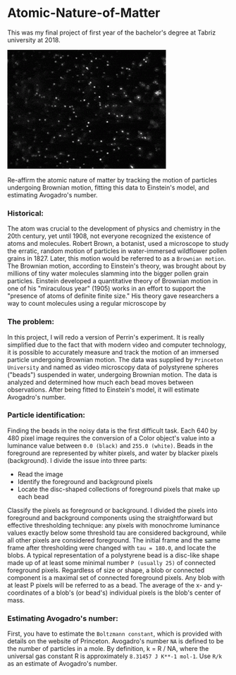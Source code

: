 # Atomic-Nature-of-Matter

This was my final project of first year of the bachelor's degree at Tabriz university at 2018.

<img src ="Datasets/Original%20image/Brownian%20motion.gif">

Re-affirm the atomic nature of matter by tracking the motion of particles undergoing Brownian motion, fitting this data to Einstein's model, and estimating Avogadro's number.

### Historical:
The atom was crucial to the development of physics and chemistry in the 20th century, yet until 1908, not everyone recognized the existence of atoms and molecules. Robert Brown, a botanist, used a microscope to study the erratic, random motion of particles in water-immersed wildflower pollen grains in 1827. Later, this motion would be referred to as a ```Brownian motion```. The Brownian motion, according to Einstein's theory, was brought about by millions of tiny water molecules slamming into the bigger pollen grain particles.
Einstein developed a quantitative theory of Brownian motion in one of his "miraculous year" (1905) works in an effort to support the "presence of atoms of definite finite size." His theory gave researchers a way to count molecules using a regular microscope by

### The problem:
In this project, I will redo a version of Perrin's experiment. It is really simplified due to the fact that with modern video and computer technology, it is possible to accurately measure and track the motion of an immersed particle undergoing Brownian motion. The data was supplied by ```Princeton University``` and named as video microscopy data of polystyrene spheres ("beads") suspended in water, undergoing Brownian motion. The data is analyzed and determined how much each bead moves between observations. After being fitted to Einstein's model, it will estimate Avogadro's number.
  
### Particle identification:
Finding the beads in the noisy data is the first difficult task. Each 640 by 480 pixel image requires the conversion of a Color object's value into a luminance value between ```0.0 (black)``` and ```255.0 (white)```. Beads in the foreground are represented by whiter pixels, and water by blacker pixels (background). I divide the issue into three parts: 
- Read the image 
- Identify the foreground and background pixels 
- Locate the disc-shaped collections of foreground pixels that make up each bead

Classify the pixels as foreground or background. I divided the pixels into foreground and background components using the straightforward but effective thresholding technique: any pixels with monochrome luminance values exactly below some threshold tau are considered background, while all other pixels are considered foreground. The initial frame and the same frame after thresholding were changed with ```tau = 180.0```, and locate the blobs. A typical representation of a polystyrene bead is a disc-like shape made up of at least some minimal number ```P (usually 25)``` of connected foreground pixels. Regardless of size or shape, a blob or connected component is a maximal set of connected foreground pixels. Any blob with at least P pixels will be referred to as a bead. The average of the x- and y-coordinates of a blob's (or bead's) individual pixels is the blob's center of mass.

### Estimating Avogadro's number:
First, you have to estimate the ```Boltzmann constant```, which is provided with details on the website of Princeton.
Avogadro's number `NA` is defined to be the number of particles in a mole. By definition, k = R / NA, where the universal gas constant R is approximately `8.31457 J K**-1 mol-1`. Use `R/k` as an estimate of Avogadro's number.

